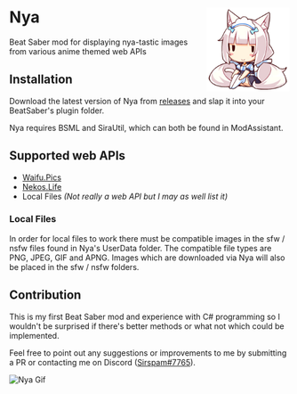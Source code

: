 # Nya <img src="Nya\Resources\Vanilla_Mini_Sitting.png" align="right" width="150">
Beat Saber mod for displaying nya-tastic images from various anime themed web APIs
## Installation
Download the latest version of Nya from [releases](https://github.com/[username]/[reponame]/releases) and slap it into your BeatSaber's plugin folder.

Nya requires BSML and SiraUtil, which can both be found in ModAssistant.
## Supported web APIs
* [Waifu.Pics](https://waifu.pics/)
* [Nekos.Life](https://nekos.life/)
* Local Files *(Not really a web API but I may as well list it)*
### Local Files
In order for local files to work there must be compatible images in the sfw / nsfw files found in Nya's UserData folder.
The compatible file types are PNG, JPEG, GIF and APNG.
Images which are downloaded via Nya will also be placed in the sfw / nsfw folders.
## Contribution
This is my first Beat Saber mod and experience with C# programming so I wouldn't be surprised if there's better methods or what not which could be implemented.

Feel free to point out any suggestions or improvements to me by submitting a PR or contacting me on Discord ([Sirspam#7765](https://discordapp.com/users/232574143818760192)).

![Nya Gif](NyaGif.gif)
